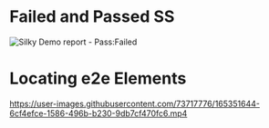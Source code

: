 # Failed and Passed SS

![Silky Demo report - Pass:Failed](https://user-images.githubusercontent.com/73717776/165061546-f8fef37d-399f-45cd-928e-a711a73123f9.jpeg)


# Locating e2e Elements

https://user-images.githubusercontent.com/73717776/165351644-6cf4efce-1586-496b-b230-9db7cf470fc6.mp4

